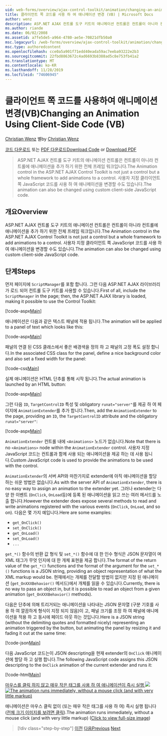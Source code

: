 ```yaml
---
uid: web-forms/overview/ajax-control-toolkit/animation/changing-an-animation-using-client-side-code-vb
title: 클라이언트 쪽 코드를 사용 하 여 애니메이션 변경 (VB) | Microsoft Docs
author: wenz
description: ASP.NET AJAX 컨트롤 도구 키트의 애니메이션 컨트롤은 컨트롤이 아니라 컨트롤에 애니메이션을 추가 하기 위한 전체 프레임 워크입니다. 애니메이션을 사용할 수도 있습니다.
ms.author: riande
ms.date: 06/02/2008
ms.assetid: a7fe5de5-a964-4780-ae5e-70821dfb50a0
msc.legacyurl: /web-forms/overview/ajax-control-toolkit/animation/changing-an-animation-using-client-side-code-vb
msc.type: authoredcontent
ms.openlocfilehash: cce0a5a901f71edd40eada59ac7eeba93222e2b3
ms.sourcegitcommit: 22fbd8863672c4ad6693b8388ad5c8e753fb41a2
ms.translationtype: MT
ms.contentlocale: ko-KR
ms.lasthandoff: 11/28/2019
ms.locfileid: "74606945"
---
```

# <a name="changing-an-animation-using-client-side-code-vb"></a><span data-ttu-id="1d4a5-104">클라이언트 쪽 코드를 사용하여 애니메이션 변경(VB)</span><span class="sxs-lookup"><span data-stu-id="1d4a5-104">Changing an Animation Using Client-Side Code (VB)</span></span>

<span data-ttu-id="1d4a5-105">[Christian Wenz](https://github.com/wenz) 별</span><span class="sxs-lookup"><span data-stu-id="1d4a5-105">by [Christian Wenz](https://github.com/wenz)</span></span>

<span data-ttu-id="1d4a5-106">[코드 다운로드](https://download.microsoft.com/download/f/9/a/f9a26acd-8df4-4484-8a18-199e4598f411/Animation11.vb.zip) 또는 [PDF 다운로드](https://download.microsoft.com/download/6/7/1/6718d452-ff89-4d3f-a90e-c74ec2d636a3/animation11VB.pdf)</span><span class="sxs-lookup"><span data-stu-id="1d4a5-106">[Download Code](https://download.microsoft.com/download/f/9/a/f9a26acd-8df4-4484-8a18-199e4598f411/Animation11.vb.zip) or [Download PDF](https://download.microsoft.com/download/6/7/1/6718d452-ff89-4d3f-a90e-c74ec2d636a3/animation11VB.pdf)</span></span>

> <span data-ttu-id="1d4a5-107">ASP.NET AJAX 컨트롤 도구 키트의 애니메이션 컨트롤은 컨트롤이 아니라 컨트롤에 애니메이션을 추가 하기 위한 전체 프레임 워크입니다.</span><span class="sxs-lookup"><span data-stu-id="1d4a5-107">The Animation control in the ASP.NET AJAX Control Toolkit is not just a control but a whole framework to add animations to a control.</span></span> <span data-ttu-id="1d4a5-108">사용자 지정 클라이언트 쪽 JavaScript 코드를 사용 하 여 애니메이션을 변경할 수도 있습니다.</span><span class="sxs-lookup"><span data-stu-id="1d4a5-108">The animation can also be changed using custom client-side JavaScript code.</span></span>

## <a name="overview"></a><span data-ttu-id="1d4a5-109">개요</span><span class="sxs-lookup"><span data-stu-id="1d4a5-109">Overview</span></span>

<span data-ttu-id="1d4a5-110">ASP.NET AJAX 컨트롤 도구 키트의 애니메이션 컨트롤은 컨트롤이 아니라 컨트롤에 애니메이션을 추가 하기 위한 전체 프레임 워크입니다.</span><span class="sxs-lookup"><span data-stu-id="1d4a5-110">The Animation control in the ASP.NET AJAX Control Toolkit is not just a control but a whole framework to add animations to a control.</span></span> <span data-ttu-id="1d4a5-111">사용자 지정 클라이언트 쪽 JavaScript 코드를 사용 하 여 애니메이션을 변경할 수도 있습니다.</span><span class="sxs-lookup"><span data-stu-id="1d4a5-111">The animation can also be changed using custom client-side JavaScript code.</span></span>

## <a name="steps"></a><span data-ttu-id="1d4a5-112">단계</span><span class="sxs-lookup"><span data-stu-id="1d4a5-112">Steps</span></span>

<span data-ttu-id="1d4a5-113">먼저 페이지에 `ScriptManager`를 포함 합니다. 그런 다음 ASP.NET AJAX 라이브러리가 로드 되어 컨트롤 도구 키트를 사용할 수 있습니다.</span><span class="sxs-lookup"><span data-stu-id="1d4a5-113">First of all, include the `ScriptManager` in the page; then, the ASP.NET AJAX library is loaded, making it possible to use the Control Toolkit:</span></span>

[!code-aspx[Main](changing-an-animation-using-client-side-code-vb/samples/sample1.aspx)]

<span data-ttu-id="1d4a5-114">애니메이션은 다음과 같은 텍스트 패널에 적용 됩니다.</span><span class="sxs-lookup"><span data-stu-id="1d4a5-114">The animation will be applied to a panel of text which looks like this:</span></span>

[!code-aspx[Main](changing-an-animation-using-client-side-code-vb/samples/sample2.aspx)]

<span data-ttu-id="1d4a5-115">패널의 연결 된 CSS 클래스에서 좋은 배경색을 정의 하 고 패널의 고정 폭도 설정 합니다.</span><span class="sxs-lookup"><span data-stu-id="1d4a5-115">In the associated CSS class for the panel, define a nice background color and also set a fixed width for the panel:</span></span>

[!code-css[Main](changing-an-animation-using-client-side-code-vb/samples/sample3.css)]

<span data-ttu-id="1d4a5-116">실제 애니메이션은 HTML 단추를 통해 시작 됩니다.</span><span class="sxs-lookup"><span data-stu-id="1d4a5-116">The actual animation is launched by an HTML button:</span></span>

[!code-aspx[Main](changing-an-animation-using-client-side-code-vb/samples/sample4.aspx)]

<span data-ttu-id="1d4a5-117">그런 다음 `ID`, `TargetControlID` 특성 및 obligatory `runat="server"`를 제공 하 여 페이지에 `AnimationExtender`를 추가 합니다.</span><span class="sxs-lookup"><span data-stu-id="1d4a5-117">Then, add the `AnimationExtender` to the page, providing an `ID`, the `TargetControlID` attribute and the obligatory `runat="server"`:</span></span>

[!code-aspx[Main](changing-an-animation-using-client-side-code-vb/samples/sample5.aspx)]

<span data-ttu-id="1d4a5-118">`AnimationExtender` 컨트롤 내에 `<Animations>` 노드가 없습니다.</span><span class="sxs-lookup"><span data-stu-id="1d4a5-118">Note that there is no `<Animations>` node within the `AnimationExtender` control.</span></span> <span data-ttu-id="1d4a5-119">사용자 지정 JavaScript 코드는 컨트롤과 함께 사용 되는 애니메이션을 제공 하는 데 사용 됩니다.</span><span class="sxs-lookup"><span data-stu-id="1d4a5-119">Custom JavaScript code is used to provide the animations to be used with the control.</span></span>

<span data-ttu-id="1d4a5-120">`AnimationExtender`의 서버 API와 마찬가지로 extender에 아직 애니메이션을 할당 하는 쉬운 방법은 없습니다.</span><span class="sxs-lookup"><span data-stu-id="1d4a5-120">As with the server API of `AnimationExtender`, there is no easy way to assign an animation to the extender yet.</span></span> <span data-ttu-id="1d4a5-121">그러나 extender는 다양 한 이벤트 (`OnClick`, `OnLoad`등)에 등록 된 애니메이션을 읽고 쓰는 여러 메서드를 노출 합니다.</span><span class="sxs-lookup"><span data-stu-id="1d4a5-121">However the extender does expose several methods to read and write animations registered with the various events (`OnClick`, `OnLoad`, and so on).</span></span> <span data-ttu-id="1d4a5-122">다음은 몇 가지 예입니다.</span><span class="sxs-lookup"><span data-stu-id="1d4a5-122">Here are some examples:</span></span>

- `get_OnClick()`
- `set_OnClick()`
- `get_OnLoad()`
- `set_OnLoad()`
- `...`

<span data-ttu-id="1d4a5-123">`get_*()` 함수의 반환 값 형식 및 `set_*()` 함수에 대 한 인수 형식은 JSON 문자열이 며 XML 태그가 무엇 인지에 대 한 개체 표현을 제공 합니다.</span><span class="sxs-lookup"><span data-stu-id="1d4a5-123">The format of the return value of the `get_*()` functions and the format of the argument for the `set_*()` functions is a JSON string, providing an object representation of what the XML markup would be.</span></span> <span data-ttu-id="1d4a5-124">현재에서는 개체를 전달할 방법이 없지만 지정 된 애니메이션 (`get_OnXXXBehavior()` 메서드)에서 개체를 읽을 수 있습니다.</span><span class="sxs-lookup"><span data-stu-id="1d4a5-124">Currently, there is no way to pass an object in, but it is possible to read an object from a given animation (`get_OnXXXBehavior()` methods).</span></span>

<span data-ttu-id="1d4a5-125">다음은 단추에 의해 트리거되는 애니메이션을 나타내는 JSON 문자열 (구분 기호를 사용 하 여 깔끔하게 형식이 지정 되지 않음)이 고, 패널 크기를 조정 하 여 패널에 애니메이션을 적용 하 고 동시에 페이드 아웃 하는 것입니다.</span><span class="sxs-lookup"><span data-stu-id="1d4a5-125">Here is a JSON string (without the delimiting quotes and formatted nicely) representing an animation triggered by the button, but animating the panel by resizing it and fading it out at the same time:</span></span>

[!code-json[Main](changing-an-animation-using-client-side-code-vb/samples/sample6.json)]

<span data-ttu-id="1d4a5-126">다음 JavaScript 코드는이 JSON descripting을 현재 extender의 `OnClick` 애니메이션에 할당 하 고 실행 합니다.</span><span class="sxs-lookup"><span data-stu-id="1d4a5-126">The following JavaScript code assigns this JSON descripting to the `OnClick` animation of the current extender and runs it:</span></span>

[!code-html[Main](changing-an-animation-using-client-side-code-vb/samples/sample7.html)]

<span data-ttu-id="1d4a5-127">[마우스를 클릭 하지 않고 매우 작은 태그를 사용 하 여 애니메이션이 즉시 실행 ![](changing-an-animation-using-client-side-code-vb/_static/image2.png)](changing-an-animation-using-client-side-code-vb/_static/image1.png)</span><span class="sxs-lookup"><span data-stu-id="1d4a5-127">[![The animation runs immediately, without a mouse click (and with very little markup)](changing-an-animation-using-client-side-code-vb/_static/image2.png)](changing-an-animation-using-client-side-code-vb/_static/image1.png)</span></span>

<span data-ttu-id="1d4a5-128">애니메이션은 마우스 클릭 없이 (또는 매우 작은 태그를 사용 하 여) 즉시 실행 됩니다 ([전체 크기 이미지를 보려면 클릭](changing-an-animation-using-client-side-code-vb/_static/image3.png)).</span><span class="sxs-lookup"><span data-stu-id="1d4a5-128">The animation runs immediately, without a mouse click (and with very little markup) ([Click to view full-size image](changing-an-animation-using-client-side-code-vb/_static/image3.png))</span></span>

> [!div class="step-by-step"]
> <span data-ttu-id="1d4a5-129">[이전](executing-animations-using-client-side-code-vb.md)
> [다음](animating-an-updatepanel-control-vb.md)</span><span class="sxs-lookup"><span data-stu-id="1d4a5-129">[Previous](executing-animations-using-client-side-code-vb.md)
[Next](animating-an-updatepanel-control-vb.md)</span></span>
